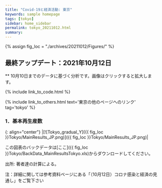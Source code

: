 ```yaml
---
title: "Covid-19と経済活動: 東京"
keywords: sample homepage
tags: [tokyo]
sidebar: home_sidebar
permalink: tokyo_20211012.html
summary:
---
```


{% assign fig_loc = "./archives/20211012/Figures/" %}

## 最終アップデート：2021年10月12日
** 10月10日までのデータに基づく分析です。画像はクリックすると拡大します。

{% include link_to_code.html %}

{% include link_to_others.html text='東京の他のページへのリンク' tag='tokyo' %}





### 1．基本再生産数

{: align="center"}
|[![Tokyo_gradual_Y]({{ fig_loc }}Tokyo/MainResults_JP.png)]({{ fig_loc }}Tokyo/MainResults_JP.png)|

この図表のバックデータは[ここ]({{ fig_loc }}Tokyo/BackData_MainResultsTokyo.xls)からダウンロードしてください。

出所: 著者達の計算による。<br>

注：詳細に関しては参考資料ページにある「（10月12日）コロナ感染と経済の見通し」をご覧下さい
